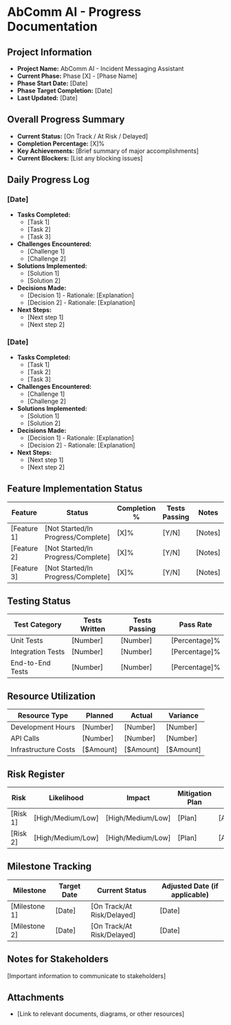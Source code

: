# AbComm AI - Progress Documentation

## Project Information
- **Project Name:** AbComm AI - Incident Messaging Assistant
- **Current Phase:** Phase [X] - [Phase Name]
- **Phase Start Date:** [Date]
- **Phase Target Completion:** [Date]
- **Last Updated:** [Date]

## Overall Progress Summary
- **Current Status:** [On Track / At Risk / Delayed]
- **Completion Percentage:** [X]%
- **Key Achievements:** [Brief summary of major accomplishments]
- **Current Blockers:** [List any blocking issues]

## Daily Progress Log

### [Date]
- **Tasks Completed:**
  - [Task 1]
  - [Task 2]
  - [Task 3]
- **Challenges Encountered:**
  - [Challenge 1]
  - [Challenge 2]
- **Solutions Implemented:**
  - [Solution 1]
  - [Solution 2]
- **Decisions Made:**
  - [Decision 1] - Rationale: [Explanation]
  - [Decision 2] - Rationale: [Explanation]
- **Next Steps:**
  - [Next step 1]
  - [Next step 2]

### [Date]
- **Tasks Completed:**
  - [Task 1]
  - [Task 2]
  - [Task 3]
- **Challenges Encountered:**
  - [Challenge 1]
  - [Challenge 2]
- **Solutions Implemented:**
  - [Solution 1]
  - [Solution 2]
- **Decisions Made:**
  - [Decision 1] - Rationale: [Explanation]
  - [Decision 2] - Rationale: [Explanation]
- **Next Steps:**
  - [Next step 1]
  - [Next step 2]

## Feature Implementation Status

| Feature | Status | Completion % | Tests Passing | Notes |
|---------|--------|--------------|---------------|-------|
| [Feature 1] | [Not Started/In Progress/Complete] | [X]% | [Y/N] | [Notes] |
| [Feature 2] | [Not Started/In Progress/Complete] | [X]% | [Y/N] | [Notes] |
| [Feature 3] | [Not Started/In Progress/Complete] | [X]% | [Y/N] | [Notes] |

## Testing Status

| Test Category | Tests Written | Tests Passing | Pass Rate |
|--------------|---------------|---------------|-----------|
| Unit Tests | [Number] | [Number] | [Percentage]% |
| Integration Tests | [Number] | [Number] | [Percentage]% |
| End-to-End Tests | [Number] | [Number] | [Percentage]% |

## Resource Utilization

| Resource Type | Planned | Actual | Variance |
|---------------|---------|--------|----------|
| Development Hours | [Number] | [Number] | [Number] |
| API Calls | [Number] | [Number] | [Number] |
| Infrastructure Costs | [$Amount] | [$Amount] | [$Amount] |

## Risk Register

| Risk | Likelihood | Impact | Mitigation Plan | Status |
|------|------------|--------|-----------------|--------|
| [Risk 1] | [High/Medium/Low] | [High/Medium/Low] | [Plan] | [Active/Resolved] |
| [Risk 2] | [High/Medium/Low] | [High/Medium/Low] | [Plan] | [Active/Resolved] |

## Milestone Tracking

| Milestone | Target Date | Current Status | Adjusted Date (if applicable) |
|-----------|-------------|----------------|-------------------------------|
| [Milestone 1] | [Date] | [On Track/At Risk/Delayed] | [Date] |
| [Milestone 2] | [Date] | [On Track/At Risk/Delayed] | [Date] |

## Notes for Stakeholders
[Important information to communicate to stakeholders]

## Attachments
- [Link to relevant documents, diagrams, or other resources] 